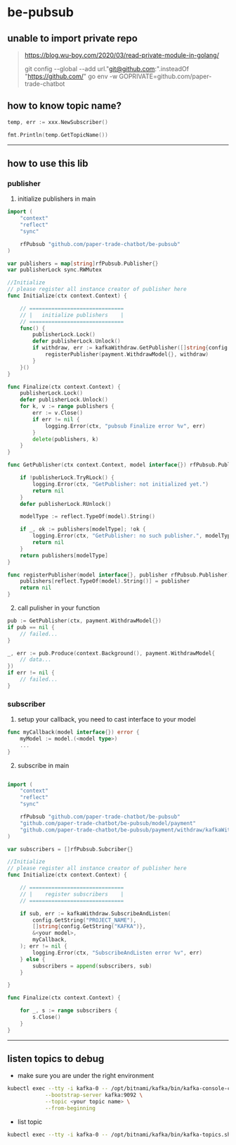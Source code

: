 # be-pubsub



## unable to import private repo
>  https://blog.wu-boy.com/2020/03/read-private-module-in-golang/
> 
>  git config --global --add url."git@github.com:".insteadOf "https://github.com/"
>  go env -w GOPRIVATE=github.com/paper-trade-chatbot

## how to know topic name?

```go
temp, err := xxx.NewSubscriber()

fmt.Println(temp.GetTopicName())
```

---

## how to use this lib

### publisher

1. initialize publishers in main
```go
import (
	"context"
	"reflect"
	"sync"

	rfPubsub "github.com/paper-trade-chatbot/be-pubsub"
)

var publishers = map[string]rfPubsub.Publisher{}
var publisherLock sync.RWMutex

//Initialize
// please register all instance creator of publisher here
func Initialize(ctx context.Context) {

	// ==============================
	// |   initialize publishers    |
	// ==============================
	func() {
		publisherLock.Lock()
		defer publisherLock.Unlock()
		if withdraw, err := kafkaWithdraw.GetPublisher([]string{config.GetString("KAFKA")}); err != nil {
			registerPublisher(payment.WithdrawModel{}, withdraw)
		}
	}()
}

func Finalize(ctx context.Context) {
	publisherLock.Lock()
	defer publisherLock.Unlock()
	for k, v := range publishers {
		err := v.Close()
		if err != nil {
			logging.Error(ctx, "pubsub Finalize error %v", err)
		}
		delete(publishers, k)
	}
}

func GetPublisher(ctx context.Context, model interface{}) rfPubsub.Publisher {

	if !publisherLock.TryRLock() {
		logging.Error(ctx, "GetPublisher: not initialized yet.")
		return nil
	}
	defer publisherLock.RUnlock()

	modelType := reflect.TypeOf(model).String()

	if _, ok := publishers[modelType]; !ok {
		logging.Error(ctx, "GetPublisher: no such publisher.", modelType)
		return nil
	}
	return publishers[modelType]
}

func registerPublisher(model interface{}, publisher rfPubsub.Publisher) error {
	publishers[reflect.TypeOf(model).String()] = publisher
	return nil
} 


```

2. call pulisher in your function

```go
pub := GetPublisher(ctx, payment.WithdrawModel{})
if pub == nil {
    // failed...
}

_, err := pub.Produce(context.Background(), payment.WithdrawModel{
    // data...
})
if err != nil {
    // failed...
}

```

### subscriber

1. setup your callback, you need to cast interface to your model

```go
func myCallback(model interface{}) error {
    myModel := model.(<model type>)
    ...
}

```

2. subscribe in main

```go

import (
	"context"
	"reflect"
	"sync"

	rfPubsub "github.com/paper-trade-chatbot/be-pubsub"
	"github.com/paper-trade-chatbot/be-pubsub/model/payment"
	"github.com/paper-trade-chatbot/be-pubsub/payment/withdraw/kafkaWithdraw"
)

var subscribers = []rfPubsub.Subcriber{}

//Initialize
// please register all instance creator of publisher here
func Initialize(ctx context.Context) {

	// ==============================
	// |    register subscribers    |
	// ==============================

	if sub, err := kafkaWithdraw.SubscribeAndListen(
		config.GetString("PROJECT_NAME"),
		[]string{config.GetString("KAFKA")},
		&<your model>,
		myCallback,
	); err != nil {
		logging.Error(ctx, "SubscribeAndListen error %v", err)
	} else {
		subscribers = append(subscribers, sub)
	}

}

func Finalize(ctx context.Context) {

	for _, s := range subscribers {
		s.Close()
	}
}
```

---

## listen topics to debug

- make sure you are under the right environment

```bash
kubectl exec --tty -i kafka-0 -- /opt/bitnami/kafka/bin/kafka-console-consumer.sh \
            --bootstrap-server kafka:9092 \
            --topic <your topic name> \
            --from-beginning
```

- list topic

```bash
kubectl exec --tty -i kafka-0 -- /opt/bitnami/kafka/bin/kafka-topics.sh --list --bootstrap-server kafka:9092
```